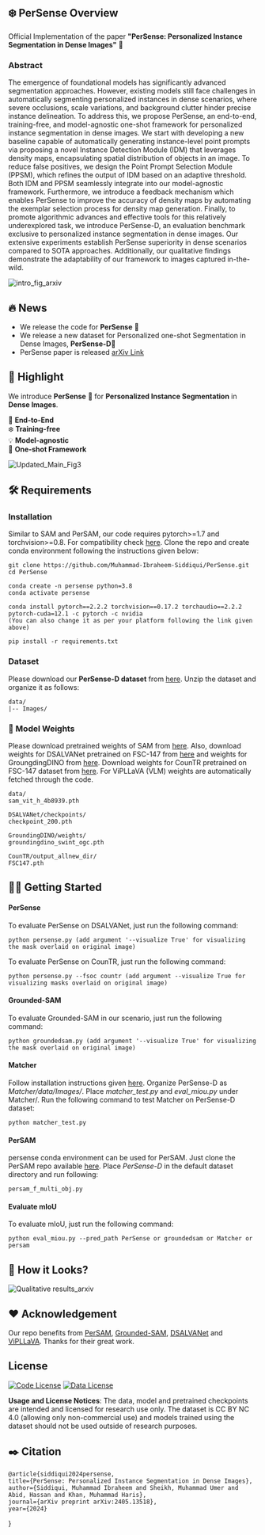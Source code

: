 ## ❄️ PerSense Overview
Official Implementation of the paper **"PerSense: Personalized Instance Segmentation in Dense Images"** 🚩

### Abstract
The emergence of foundational models has significantly advanced segmentation approaches. However, existing models still face challenges in automatically segmenting personalized instances in dense scenarios, where severe occlusions, scale variations, and background clutter hinder precise instance delineation. To address this, we propose PerSense, an end-to-end, training-free, and model-agnostic one-shot framework for personalized instance segmentation in dense images. We start with developing a new baseline capable of automatically generating instance-level point prompts via proposing a novel Instance Detection Module (IDM) that leverages density maps, encapsulating spatial distribution of objects in an image. To reduce false positives, we design the Point Prompt Selection Module (PPSM), which refines the output of IDM based on an adaptive threshold. Both IDM and PPSM seamlessly integrate into our model-agnostic framework. Furthermore, we introduce a feedback mechanism which enables PerSense to improve the accuracy of density maps by automating the exemplar selection process for density map generation. Finally, to promote algorithmic advances and effective tools for this relatively underexplored task, we introduce PerSense-D, an evaluation benchmark exclusive to personalized instance segmentation in dense images. Our extensive experiments establish PerSense superiority in dense scenarios compared to SOTA approaches. Additionally, our qualitative findings demonstrate the adaptability of our framework to images captured in-the-wild.

![intro_fig_arxiv](https://github.com/user-attachments/assets/ece19aeb-5be6-462e-b011-29d33ddc6951)

## 🔥 News
* We release the code for **PerSense** 🚀
* We release a new dataset for Personalized one-shot Segmentation in Dense Images, **PerSense-D**🚀
* PerSense paper is released [arXiv Link](https://arxiv.org/abs/2405.13518)
## 🌟 Highlight
We introduce **PerSense** 🚀 for **Personalized Instance Segmentation** in **Dense Images**. 

👑 **End-to-End**  
❄️ **Training-free**  
💡 **Model-agnostic**  
🎯 **One-shot Framework**  

![Updated_Main_Fig3](https://github.com/user-attachments/assets/68fa7f49-9c5a-47a5-9eb9-004dbff01137)




## 🛠️ Requirements

### Installation
Similar to SAM and PerSAM, our code requires pytorch>=1.7 and torchvision>=0.8. For compatibility check [here](https://pytorch.org/get-started/locally/).
Clone the repo and create conda environment following the instructions given below:

    git clone https://github.com/Muhammad-Ibraheem-Siddiqui/PerSense.git
    cd PerSense

    conda create -n persense python=3.8
    conda activate persense
    
    conda install pytorch==2.2.2 torchvision==0.17.2 torchaudio==2.2.2 pytorch-cuda=12.1 -c pytorch -c nvidia
    (You can also change it as per your platform following the link given above)

    pip install -r requirements.txt

### Dataset
Please download our **PerSense-D dataset** from [here](https://drive.google.com/file/d/1ku_tY3VflD-K9-xeSocgQjcd2C6oj29g/view?usp=sharing). Unzip the dataset and organize it as follows:

    data/
    |-- Images/

### 🔩 Model Weights
Please download pretrained weights of SAM from [here](https://dl.fbaipublicfiles.com/segment_anything/sam_vit_h_4b8939.pth).
Also, download weights for DSALVANet pretrained on FSC-147 from [here](https://drive.google.com/file/d/1julzH9MJSK1xTGchb1r0CXdZ2wzF5-Kp/view?usp=sharing) and weights for GroungdingDINO from [here](https://drive.google.com/file/d/13rV6dzRwWCVZYWpnmiaVwRDIDC28d82g/view?usp=sharing). Download weights for CounTR pretrained on FSC-147 dataset from [here](https://drive.google.com/file/d/1CzYyiYqLshMdqJ9ZPFJyIzXBa7uFUIYZ/view?pli=1). For ViPLLaVA (VLM) weights are automatically fetched through the code.

    data/
    sam_vit_h_4b8939.pth

    DSALVANet/checkpoints/
    checkpoint_200.pth

    GroundingDINO/weights/
    groundingdino_swint_ogc.pth

    CounTR/output_allnew_dir/
    FSC147.pth

## 🏃‍♂️ Getting Started

#### PerSense
To evaluate PerSense on DSALVANet, just run the following command: 

    python persense.py (add argument '--visualize True' for visualizing the mask overlaid on original image)

To evaluate PerSense on CounTR, just run the following command: 

    python persense.py --fsoc countr (add argument --visualize True for visualizing masks overlaid on original image)

#### Grounded-SAM
To evaluate Grounded-SAM in our scenario, just run the following command:

    python groundedsam.py (add argument '--visualize True' for visualizing the mask overlaid on original image)

#### Matcher
Follow installation instructions given [here](https://github.com/aim-uofa/Matcher). Organize PerSense-D as *Matcher/data/Images/*. Place *matcher_test.py* and *eval_miou.py* under Matcher/. Run the following command to test Matcher on PerSense-D dataset:

    python matcher_test.py

#### PerSAM
persense conda environment can be used for PerSAM. Just clone the PerSAM repo available [here](https://github.com/ZrrSkywalker/Personalize-SAM). Place *PerSense-D* in the default dataset directory and run following:

    persam_f_multi_obj.py

#### Evaluate mIoU
To evaluate mIoU, just run the following command:

    python eval_miou.py --pred_path PerSense or groundedsam or Matcher or persam

## 👀 How it Looks?

![Qualitative results_arxiv](https://github.com/user-attachments/assets/371689b0-c9b8-4fc1-af3a-ba9ea6c81f1c)



## ❤️ Acknowledgement 
Our repo benefits from [PerSAM](https://github.com/ZrrSkywalker/Personalize-SAM/tree/main?tab=readme-ov-file), [Grounded-SAM](https://github.com/IDEA-Research/Grounded-Segment-Anything), [DSALVANet](https://github.com/kadvinj/DSALVANet?tab=readme-ov-file) and [ViPLLaVA](https://github.com/WisconsinAIVision/ViP-LLaVA/tree/main). Thanks for their great work.

## License
[![Code License](https://img.shields.io/badge/Code%20License-Apache_2.0-green.svg)](https://github.com/tatsu-lab/stanford_alpaca/blob/main/LICENSE)
[![Data License](https://img.shields.io/badge/Data%20License-CC%20By%20NC%204.0-red.svg)](https://github.com/tatsu-lab/stanford_alpaca/blob/main/DATA_LICENSE)  

**Usage and License Notices**: The data, model and pretrained checkpoints are intended and licensed for research use only. The dataset is CC BY NC 4.0 (allowing only non-commercial use) and models trained using the dataset should not be used outside of research purposes.

## ✒️ Citation
    @article{siddiqui2024persense,
    title={PerSense: Personalized Instance Segmentation in Dense Images},
    author={Siddiqui, Muhammad Ibraheem and Sheikh, Muhammad Umer and Abid, Hassan and Khan, Muhammad Haris},
    journal={arXiv preprint arXiv:2405.13518},
    year={2024}
  }




